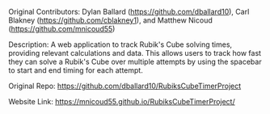 Original Contributors: Dylan Ballard (https://github.com/dballard10), Carl Blakney (https://github.com/cblakney1), and Matthew Nicoud (https://github.com/mnicoud55)

Description: A web application to track Rubik's Cube solving times, providing relevant calculations and data. This allows users to track how fast they can solve a Rubik's Cube over multiple attempts by using the spacebar to start and end timing for each attempt. 

Original Repo: https://github.com/dballard10/RubiksCubeTimerProject

Website Link: https://mnicoud55.github.io/RubiksCubeTimerProject/
